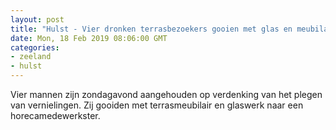 ```yaml
---
layout: post
title: "Hulst - Vier dronken terrasbezoekers gooien met glas en meubilair"
date: Mon, 18 Feb 2019 08:06:00 GMT
categories: 
- zeeland 
- hulst 
---
```


Vier mannen zijn zondagavond aangehouden op verdenking van het plegen van vernielingen. Zij gooiden met terrasmeubilair en glaswerk naar een horecamedewerkster.
